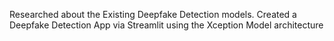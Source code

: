 Researched about the Existing Deepfake Detection models.
Created a Deepfake Detection App via Streamlit using the Xception Model architecture
